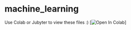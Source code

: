 # machine_learning
Use Colab or Jubyter to view these files :)
[![Open In Colab](https://colab.research.google.com/assets/colab-badge.svg)]

